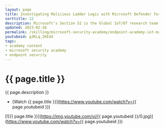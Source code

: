 ```yaml
---
layout: page
title: Investigating Malicious Ladder Logic with Microsoft Defender for IoT
sorttitle: 12
description: Microsoft's Section 52 is the Global IoT/OT research team. It consists of Reverse Engineers and threat researchers focusing their work on hunting IoT and OT related threats. In this session, explore Section 52's techniques for investigating potentially malicious Ladder Logic code.
updated: 2023-02-16
permalink: /skilling/microsoft-security-academy/endpoint-academy-iot-malicious
youtubeid: g3KLq_IHId4
tags: 
- academy content
- microsoft security academy
- endpoint security
---
```


# {{ page.title }}

{{ page.description }}

* [Watch {{ page.title }}](https://www.youtube.com/watch?v={{ page.youtubeid }})

[![{{ page.title }}](https://img.youtube.com/vi/{{ page.youtubeid }}/0.jpg)](https://www.youtube.com/watch?v={{ page.youtubeid }})